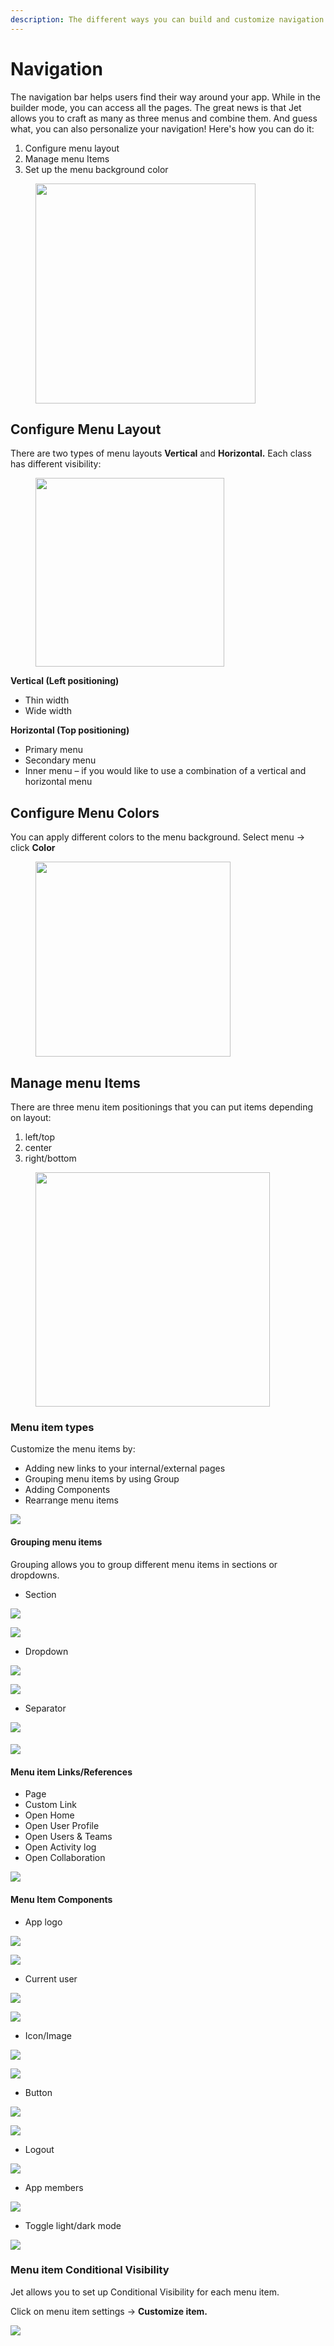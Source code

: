 ```yaml
---
description: The different ways you can build and customize navigation in your apps
---
```


# Navigation

The navigation bar helps users find their way around your app. While in the builder mode, you can access all the pages. The great news is that Jet allows you to craft as many as three menus and combine them. And guess what, you can also personalize your navigation! Here's how you can do it:

1. Configure menu layout
2. Manage menu Items
3. Set up the menu background color

<figure><img src="../../../../.gitbook/assets/Untitled 9 (4).jpg" alt="" width="352"><figcaption></figcaption></figure>

## Configure Menu Layout

There are two types of menu layouts **Vertical** and **Horizontal.** Each class has different visibility:

<figure><img src="../../../../.gitbook/assets/image (24).png" alt="" width="302"><figcaption></figcaption></figure>

**Vertical  (Left positioning)**

* Thin width
* Wide width

**Horizontal (Top positioning)**

* Primary menu
* Secondary menu
* Inner menu – if you would like to use a combination of a vertical and horizontal menu

## Configure Menu Colors

You can apply different colors to the menu background. Select menu -> click **Color**

<figure><img src="../../../../.gitbook/assets/image (8).png" alt="" width="312"><figcaption></figcaption></figure>

## Manage menu Items

There are three menu item positionings that you can put items depending on layout:

1. left/top&#x20;
2. center&#x20;
3. right/bottom

<figure><img src="../../../../.gitbook/assets/exp.jpg" alt="" width="375"><figcaption></figcaption></figure>

### Menu item types

Customize the menu items by:

* Adding new links to your internal/external pages
* Grouping menu items by using Group&#x20;
* Adding Components
* Rearrange menu items

![](<../../../../.gitbook/assets/image (3).png>)

#### **Grouping menu items**

Grouping allows you to group different menu items in sections or dropdowns.

* Section

![](<../../../../.gitbook/assets/image (139).png>)

![](<../../../../.gitbook/assets/image (594).png>)

* Dropdown

![](<../../../../.gitbook/assets/image (15).png>)

![](<../../../../.gitbook/assets/image (223).png>)

* Separator

![](<../../../../.gitbook/assets/image (251).png>)

#### ![](<../../../../.gitbook/assets/image (12).png>)

#### **Menu item Links/References**

* Page
* Custom Link
* Open Home
* Open User Profile
* Open Users & Teams
* Open Activity log
* Open Collaboration

![](<../../../../.gitbook/assets/image (2).png>)

#### **Menu Item Components**

* App logo

![](<../../../../.gitbook/assets/image (119).png>)

![](<../../../../.gitbook/assets/image (11).png>)

* Current user

![](<../../../../.gitbook/assets/image (68).png>)

![](<../../../../.gitbook/assets/image (14).png>)

* Icon/Image

![](<../../../../.gitbook/assets/image (18).png>)

![](<../../../../.gitbook/assets/image (16).png>)

* Button

![](<../../../../.gitbook/assets/image (17).png>)

![](<../../../../.gitbook/assets/image (554).png>)

* Logout

![](<../../../../.gitbook/assets/image (885).png>)

* App members

![](<../../../../.gitbook/assets/image (59).png>)

* Toggle light/dark mode

![](<../../../../.gitbook/assets/image (180).png>)

###

### Menu item Conditional Visibility

Jet allows you to set up Conditional Visibility for each menu item.&#x20;

Click on menu item settings -> **Customize item.**

![](<../../../../.gitbook/assets/image (884).png>)

<figure><img src="../../../../.gitbook/assets/image (689).png" alt=""><figcaption></figcaption></figure>










